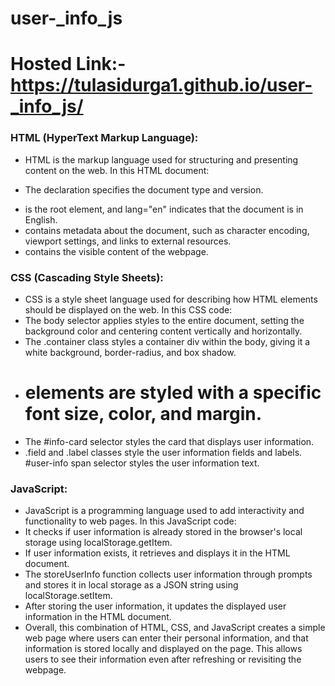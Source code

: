 # user-_info_js
# Hosted Link:-https://tulasidurga1.github.io/user-_info_js/


### HTML (HyperText Markup Language):
- HTML is the markup language used for structuring and presenting content on the web. In this HTML document:

- The <!DOCTYPE html> declaration specifies the document type and version.
- <html> is the root element, and lang="en" indicates that the document is in English.
- <head> contains metadata about the document, such as character encoding, viewport settings, and links to external resources.
- <body> contains the visible content of the webpage.
### CSS (Cascading Style Sheets):
- CSS is a style sheet language used for describing how HTML elements should be displayed on the web. In this CSS code:
- The body selector applies styles to the entire document, setting the background color and centering content vertically and horizontally.
- The .container class styles a container div within the body, giving it a white background, border-radius, and box shadow.
- <h1> elements are styled with a specific font size, color, and margin.
- The #info-card selector styles the card that displays user information.
- .field and .label classes style the user information fields and labels.
#user-info span selector styles the user information text.
### JavaScript:
- JavaScript is a programming language used to add interactivity and functionality to web pages. In this JavaScript code:
 - It checks if user information is already stored in the browser's local storage using localStorage.getItem.
- If user information exists, it retrieves and displays it in the HTML document.
- The storeUserInfo function collects user information through prompts and stores it in local storage as a JSON string using localStorage.setItem.
- After storing the user information, it updates the displayed user information in the HTML document.
- Overall, this combination of HTML, CSS, and JavaScript creates a simple web page where users can enter their personal information, and that information is stored locally and displayed on the page. This allows users to see their information even after refreshing or revisiting the webpage.
